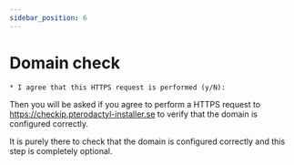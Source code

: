 ```yaml
---
sidebar_position: 6
---
```


# Domain check

```
* I agree that this HTTPS request is performed (y/N):
```

Then you will be asked if you agree to perform a HTTPS request to https://checkip.pterodactyl-installer.se to verify that the domain is configured correctly.

It is purely there to check that the domain is configured correctly and this step is completely optional.